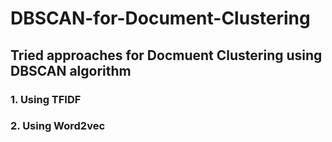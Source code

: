 # DBSCAN-for-Document-Clustering

## Tried approaches for Docmuent Clustering using DBSCAN algorithm

### 1. Using TFIDF

### 2. Using Word2vec
